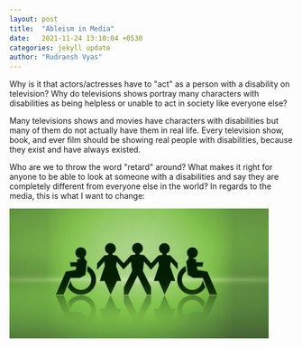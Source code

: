 ```yaml
---
layout: post
title:  "Ableism in Media"
date:   2021-11-24 13:10:04 +0530
categories: jekyll update
author: "Rudransh Vyas"
---
```


Why is it that actors/actresses have to "act" as a person with a disability on television? Why do televisions shows portray many characters with disabilities as being helpless or unable to act in society like everyone else?

Many televisions shows and movies have characters with disabilities but many of them do not actually have them in real life. Every television show, book, and ever film should be showing real people with disabilities, because they exist and have always existed. 

Who are we to throw the word "retard" around? What makes it right for anyone to be able to look at someone with a disabilities and say they are completely different from everyone else in the world? In regards to the media, this is what I want to change: 

![Ableism-in-Media]( /assets/images/media.jpg)
